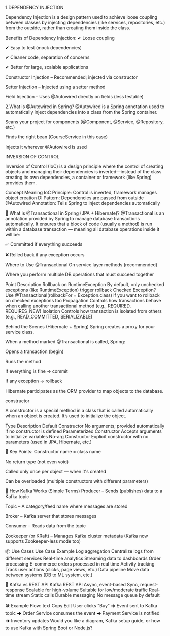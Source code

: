 1.DEPENDENCY INJECTION

Dependency Injection is a design pattern used to achieve loose coupling between classes by injecting dependencies (like services, repositories, etc.) from the outside, rather than creating them inside the class.

Benefits of Dependency Injection:
✔ Loose coupling

✔ Easy to test (mock dependencies)

✔ Cleaner code, separation of concerns

✔ Better for large, scalable applications


Constructor Injection – Recommended; injected via constructor

Setter Injection – Injected using a setter method

Field Injection – Uses @Autowired directly on fields (less testable)



2.What is @Autowired in Spring?
@Autowired is a Spring annotation used to automatically inject dependencies into a class from the Spring container.


Scans your project for components (@Component, @Service, @Repository, etc.)

Finds the right bean (CourseService in this case)

Injects it wherever @Autowired is used


INVERSION OF CONTROL

Inversion of Control (IoC) is a design principle where the control of creating objects and managing their dependencies is inverted—instead of the class creating its own dependencies, a container or framework (like Spring) provides them.



Concept	Meaning
IoC	Principle: Control is inverted, framework manages object creation
DI	Pattern: Dependencies are passed from outside
@Autowired	Annotation: Tells Spring to inject dependencies automatically


🔁 What is @Transactional in Spring (JPA + Hibernate)?
@Transactional is an annotation provided by Spring to manage database transactions automatically. It ensures that a block of code (usually a method) is run within a database transaction — meaning all database operations inside it will be:

✅ Committed if everything succeeds

❌ Rolled back if any exception occurs

 Where to Use @Transactional
On service layer methods (recommended)

Where you perform multiple DB operations that must succeed together

Point	Description
Rollback on RuntimeException	By default, only unchecked exceptions (like RuntimeException) trigger rollback
Checked Exception?	Use @Transactional(rollbackFor = Exception.class) if you want to rollback on checked exceptions too
Propagation	Controls how transactions behave when calling another transactional method (e.g., REQUIRED, REQUIRES_NEW)
Isolation	Controls how transaction is isolated from others (e.g., READ_COMMITTED, SERIALIZABLE)

 Behind the Scenes (Hibernate + Spring)
Spring creates a proxy for your service class.

When a method marked @Transactional is called, Spring:

Opens a transaction (begin)

Runs the method

If everything is fine → commit

If any exception → rollback

Hibernate participates as the ORM provider to map objects to the database.


constructor 

A constructor is a special method in a class that is called automatically when an object is created. It’s used to initialize the object.

Type	Description
Default Constructor	No arguments; provided automatically if no constructor is defined
Parameterized Constructor	Accepts arguments to initialize variables
No-arg Constructor	Explicit constructor with no parameters (used in JPA, Hibernate, etc.)

🛑 Key Points:
Constructor name = class name

No return type (not even void)

Called only once per object — when it's created

Can be overloaded (multiple constructors with different parameters)



🧩 How Kafka Works (Simple Terms)
Producer – Sends (publishes) data to a Kafka topic

Topic – A category/feed name where messages are stored

Broker – Kafka server that stores messages

Consumer – Reads data from the topic

Zookeeper (or KRaft) – Manages Kafka cluster metadata (Kafka now supports Zookeeper-less mode too)

📦 Use Cases
Use Case	Example
Log aggregation	Centralize logs from different services
Real-time analytics	Streaming data to dashboards
Order processing	E-commerce orders processed in real time
Activity tracking	Track user actions (clicks, page views, etc.)
Data pipeline	Move data between systems (DB to ML system, etc.)

🔁 Kafka vs REST API
Kafka	REST API
Async, event-based	Sync, request-response
Scalable for high-volume	Suitable for low/moderate traffic
Real-time stream	Static calls
Durable messaging	No message queue by default

🛠 Example Flow:
text
Copy
Edit
User clicks "Buy" ➜ Event sent to Kafka topic ➜ Order Service consumes the event ➜ Payment Service is notified ➜ Inventory updates
Would you like a diagram, Kafka setup guide, or how to use Kafka with Spring Boot or Node.js?